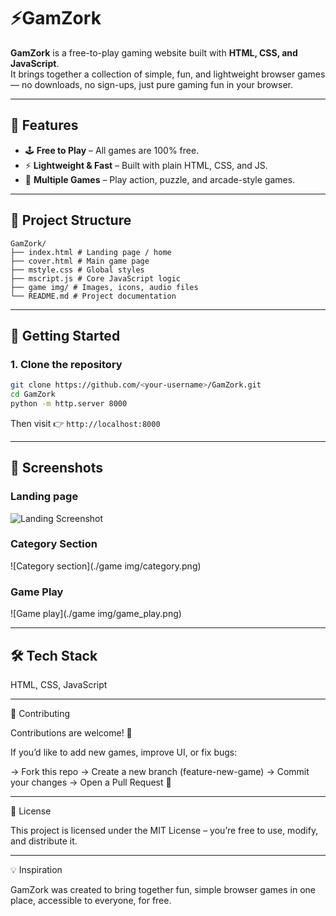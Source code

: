 # ⚡GamZork

**GamZork** is a free-to-play gaming website built with **HTML, CSS, and JavaScript**.  
It brings together a collection of simple, fun, and lightweight browser games — no downloads, no sign-ups, just pure gaming fun in your browser.  

---

## 🌟 Features
- 🕹️ **Free to Play** – All games are 100% free.  
- ⚡ **Lightweight & Fast** – Built with plain HTML, CSS, and JS.   
- 🎯 **Multiple Games** – Play action, puzzle, and arcade-style games.    

---

## 📂 Project Structure
```
GamZork/
├── index.html # Landing page / home
├── cover.html # Main game page
├── mstyle.css # Global styles
├── mscript.js # Core JavaScript logic
├── game img/ # Images, icons, audio files
└── README.md # Project documentation
```
---

## 🚀 Getting Started

### 1. Clone the repository
```bash
git clone https://github.com/<your-username>/GamZork.git
cd GamZork
python -m http.server 8000
```
Then visit 👉 `http://localhost:8000`

---

## 📸 Screenshots
### Landing page
![Landing Screenshot](../landing.png)

### Category Section
![Category section](./game img/category.png)

### Game Play
![Game play](./game img/game_play.png)

---

## 🛠️ Tech Stack

HTML, CSS, JavaScript

---

🤝 Contributing

Contributions are welcome! 🎉

If you’d like to add new games, improve UI, or fix bugs:

-> Fork this repo
-> Create a new branch (feature-new-game)
-> Commit your changes
-> Open a Pull Request 🚀

---

📜 License

This project is licensed under the MIT License – you’re free to use, modify, and distribute it.

---

💡 Inspiration

GamZork was created to bring together fun, simple browser games in one place, accessible to everyone, for free.

